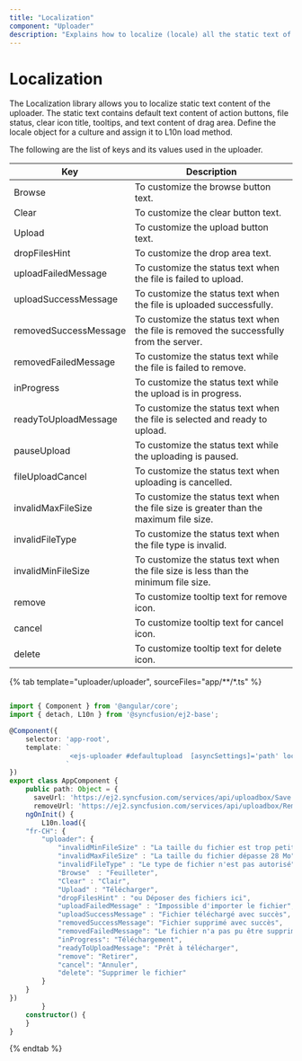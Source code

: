```yaml
---
title: "Localization"
component: "Uploader"
description: "Explains how to localize (locale) all the static text of the file upload control using L10n library that helps to adapt with different cultures."
---
```


# Localization

The Localization library allows you to localize static text content of the uploader.
The static text contains default text content of action buttons, file status, clear icon title, tooltips,
and text content of drag area. Define the locale object for a culture and assign it to L10n load method.

The following are the list of keys and its values used in the uploader.

| Key | Description |
|------------------------|---------|
| Browse | To customize the browse button text.|
| Clear | To customize the clear button text.|
| Upload | To customize the upload button text. |
| dropFilesHint | To customize the drop area text. |
| uploadFailedMessage | To customize the status text when  the file is failed to upload.|
| uploadSuccessMessage | To customize the status text when  the file is uploaded successfully.|
| removedSuccessMessage | To customize the status text when  the file is removed the successfully from the server.|
| removedFailedMessage | To customize the status text while the file is failed to remove.|
| inProgress | To customize the status text while the upload is in progress.|
| readyToUploadMessage | To customize the status text when the file is selected and ready to upload.|
| pauseUpload | To customize the status text while the uploading is paused.|
| fileUploadCancel | To customize the status text when uploading is cancelled.|
| invalidMaxFileSize | To customize the status text when the file size is greater than the maximum file size.|
| invalidFileType | To customize the status text when the file type is invalid.|
| invalidMinFileSize | To customize the status text when the file size is less than the minimum file size. |
| remove | To customize tooltip text for remove icon. |
| cancel | To customize tooltip text for cancel icon. |
| delete | To customize tooltip text for delete icon. |

{% tab template="uploader/uploader", sourceFiles="app/**/*.ts"  %}

```typescript

import { Component } from '@angular/core';
import { detach, L10n } from '@syncfusion/ej2-base';

@Component({
    selector: 'app-root',
    template: `
               <ejs-uploader #defaultupload  [asyncSettings]='path' locale= 'fr-CH'  autoUpload = 'false'></ejs-uploader>
              `
})
export class AppComponent {
    public path: Object = {
      saveUrl: 'https://ej2.syncfusion.com/services/api/uploadbox/Save',
      removeUrl: 'https://ej2.syncfusion.com/services/api/uploadbox/Remove' };
    ngOnInit() {
        L10n.load({
    "fr-CH": {
        "uploader": {
            "invalidMinFileSize" : "La taille du fichier est trop petite! S'il vous plaît télécharger des fichiers avec une taille minimale de 10 Ko",
            "invalidMaxFileSize" : "La taille du fichier dépasse 28 Mo",
            "invalidFileType" : "Le type de fichier n'est pas autorisé",
            "Browse"  : "Feuilleter",
            "Clear" : "Clair",
            "Upload" : "Télécharger",
            "dropFilesHint" : "ou Déposer des fichiers ici",
            "uploadFailedMessage" : "Impossible d'importer le fichier",
            "uploadSuccessMessage" : "Fichier téléchargé avec succès",
            "removedSuccessMessage": "Fichier supprimé avec succès",
            "removedFailedMessage": "Le fichier n'a pas pu être supprimé",
            "inProgress": "Téléchargement",
            "readyToUploadMessage": "Prêt à télécharger",
            "remove": "Retirer",
            "cancel": "Annuler",
            "delete": "Supprimer le fichier"
        }
    }
})
        }
    constructor() {
    }
}

```

{% endtab %}
